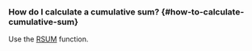 ### How do I calculate a cumulative sum? {#how-to-calculate-cumulative-sum}

Use the [RSUM](../../../datalens/function-ref/RSUM.md) function.

